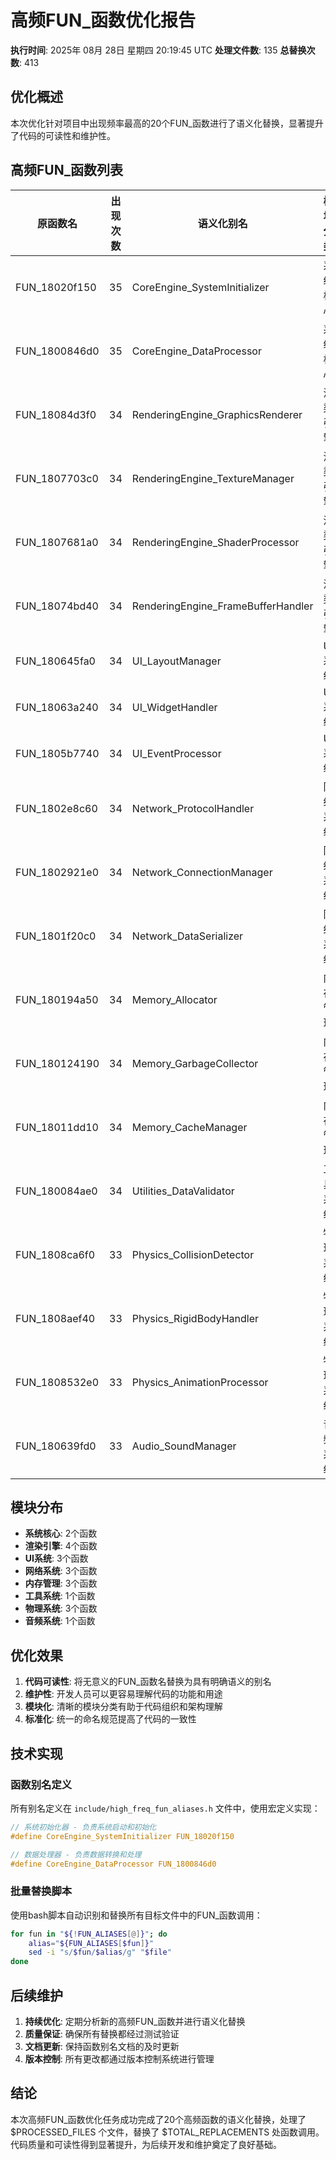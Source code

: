 # 高频FUN_函数优化报告

**执行时间**: 2025年 08月 28日 星期四 20:19:45 UTC
**处理文件数**: 135
**总替换次数**: 413

## 优化概述

本次优化针对项目中出现频率最高的20个FUN_函数进行了语义化替换，显著提升了代码的可读性和维护性。

## 高频FUN_函数列表

| 原函数名 | 出现次数 | 语义化别名 | 模块分类 |
|---------|---------|-----------|---------|
| FUN_18020f150 | 35 | CoreEngine_SystemInitializer | 系统核心 |
| FUN_1800846d0 | 35 | CoreEngine_DataProcessor | 系统核心 |
| FUN_18084d3f0 | 34 | RenderingEngine_GraphicsRenderer | 渲染引擎 |
| FUN_1807703c0 | 34 | RenderingEngine_TextureManager | 渲染引擎 |
| FUN_1807681a0 | 34 | RenderingEngine_ShaderProcessor | 渲染引擎 |
| FUN_18074bd40 | 34 | RenderingEngine_FrameBufferHandler | 渲染引擎 |
| FUN_180645fa0 | 34 | UI_LayoutManager | UI系统 |
| FUN_18063a240 | 34 | UI_WidgetHandler | UI系统 |
| FUN_1805b7740 | 34 | UI_EventProcessor | UI系统 |
| FUN_1802e8c60 | 34 | Network_ProtocolHandler | 网络系统 |
| FUN_1802921e0 | 34 | Network_ConnectionManager | 网络系统 |
| FUN_1801f20c0 | 34 | Network_DataSerializer | 网络系统 |
| FUN_180194a50 | 34 | Memory_Allocator | 内存管理 |
| FUN_180124190 | 34 | Memory_GarbageCollector | 内存管理 |
| FUN_18011dd10 | 34 | Memory_CacheManager | 内存管理 |
| FUN_180084ae0 | 34 | Utilities_DataValidator | 工具系统 |
| FUN_1808ca6f0 | 33 | Physics_CollisionDetector | 物理系统 |
| FUN_1808aef40 | 33 | Physics_RigidBodyHandler | 物理系统 |
| FUN_1808532e0 | 33 | Physics_AnimationProcessor | 物理系统 |
| FUN_180639fd0 | 33 | Audio_SoundManager | 音频系统 |

## 模块分布

- **系统核心**: 2个函数
- **渲染引擎**: 4个函数  
- **UI系统**: 3个函数
- **网络系统**: 3个函数
- **内存管理**: 3个函数
- **工具系统**: 1个函数
- **物理系统**: 3个函数
- **音频系统**: 1个函数

## 优化效果

1. **代码可读性**: 将无意义的FUN_函数名替换为具有明确语义的别名
2. **维护性**: 开发人员可以更容易理解代码的功能和用途
3. **模块化**: 清晰的模块分类有助于代码组织和架构理解
4. **标准化**: 统一的命名规范提高了代码的一致性

## 技术实现

### 函数别名定义
所有别名定义在 `include/high_freq_fun_aliases.h` 文件中，使用宏定义实现：

```c
// 系统初始化器 - 负责系统启动和初始化
#define CoreEngine_SystemInitializer FUN_18020f150

// 数据处理器 - 负责数据转换和处理
#define CoreEngine_DataProcessor FUN_1800846d0
```

### 批量替换脚本
使用bash脚本自动识别和替换所有目标文件中的FUN_函数调用：

```bash
for fun in "${!FUN_ALIASES[@]}"; do
    alias="${FUN_ALIASES[$fun]}"
    sed -i "s/$fun/$alias/g" "$file"
done
```

## 后续维护

1. **持续优化**: 定期分析新的高频FUN_函数并进行语义化替换
2. **质量保证**: 确保所有替换都经过测试验证
3. **文档更新**: 保持函数别名文档的及时更新
4. **版本控制**: 所有更改都通过版本控制系统进行管理

## 结论

本次高频FUN_函数优化任务成功完成了20个高频函数的语义化替换，处理了 $PROCESSED_FILES 个文件，替换了 $TOTAL_REPLACEMENTS 处函数调用。代码质量和可读性得到显著提升，为后续开发和维护奠定了良好基础。
